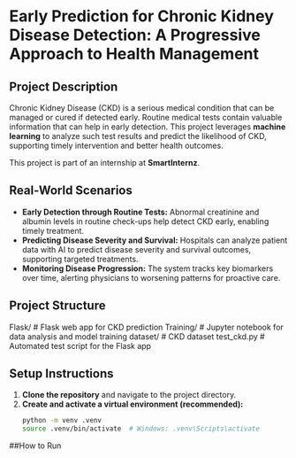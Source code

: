 
# Early Prediction for Chronic Kidney Disease Detection: A Progressive Approach to Health Management

## Project Description
Chronic Kidney Disease (CKD) is a serious medical condition that can be managed or cured if detected early. Routine medical tests contain valuable information that can help in early detection. This project leverages **machine learning** to analyze such test results and predict the likelihood of CKD, supporting timely intervention and better health outcomes.

This project is part of an internship at **SmartInternz**.

## Real-World Scenarios
- **Early Detection through Routine Tests:** Abnormal creatinine and albumin levels in routine check-ups help detect CKD early, enabling timely treatment.  
- **Predicting Disease Severity and Survival:** Hospitals can analyze patient data with AI to predict disease severity and survival outcomes, supporting targeted treatments.  
- **Monitoring Disease Progression:** The system tracks key biomarkers over time, alerting physicians to worsening patterns for proactive care.  

## Project Structure
Flask/ # Flask web app for CKD prediction
Training/ # Jupyter notebook for data analysis and model training
dataset/ # CKD dataset
test_ckd.py # Automated test script for the Flask app

## Setup Instructions
1. **Clone the repository** and navigate to the project directory.  
2. **Create and activate a virtual environment (recommended):**
   ```bash
   python -m venv .venv
   source .venv/bin/activate  # Windows: .venv\Scripts\activate
##How to Run

